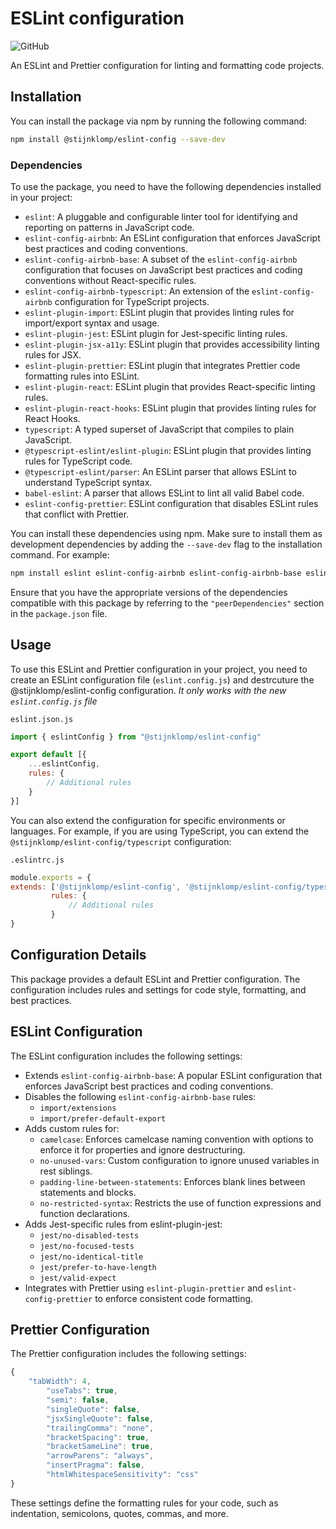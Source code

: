 # ESLint configuration

![GitHub](https://img.shields.io/github/license/stijnklomp/eslint-configuration?style=flat)

An ESLint and Prettier configuration for linting and formatting code projects.

## Installation

You can install the package via npm by running the following command:

```bash
npm install @stijnklomp/eslint-config --save-dev
```

### Dependencies

To use the package, you need to have the following dependencies installed in your project:
- `eslint`: A pluggable and configurable linter tool for identifying and reporting on patterns in JavaScript code.
- `eslint-config-airbnb`: An ESLint configuration that enforces JavaScript best practices and coding conventions.
- `eslint-config-airbnb-base`: A subset of the `eslint-config-airbnb` configuration that focuses on JavaScript best practices and coding conventions without React-specific rules.
- `eslint-config-airbnb-typescript`: An extension of the `eslint-config-airbnb` configuration for TypeScript projects.
- `eslint-plugin-import`: ESLint plugin that provides linting rules for import/export syntax and usage.
- `eslint-plugin-jest`: ESLint plugin for Jest-specific linting rules.
- `eslint-plugin-jsx-a11y`: ESLint plugin that provides accessibility linting rules for JSX.
- `eslint-plugin-prettier`: ESLint plugin that integrates Prettier code formatting rules into ESLint.
- `eslint-plugin-react`: ESLint plugin that provides React-specific linting rules.
- `eslint-plugin-react-hooks`: ESLint plugin that provides linting rules for React Hooks.
- `typescript`: A typed superset of JavaScript that compiles to plain JavaScript.
- `@typescript-eslint/eslint-plugin`: ESLint plugin that provides linting rules for TypeScript code.
- `@typescript-eslint/parser`: An ESLint parser that allows ESLint to understand TypeScript syntax.
- `babel-eslint`: A parser that allows ESLint to lint all valid Babel code.
- `eslint-config-prettier`: ESLint configuration that disables ESLint rules that conflict with Prettier.

You can install these dependencies using npm. Make sure to install them as development dependencies by adding the `--save-dev` flag to the installation command. For example:
```bash
npm install eslint eslint-config-airbnb eslint-config-airbnb-base eslint-config-airbnb-typescript eslint-plugin-import eslint-plugin-jest eslint-plugin-jsx-a11y eslint-plugin-prettier eslint-plugin-react eslint-plugin-react-hooks typescript @typescript-eslint/eslint-plugin @typescript-eslint/parser babel-eslint eslint-config-prettier --save-dev
```

Ensure that you have the appropriate versions of the dependencies compatible with this package by referring to the `"peerDependencies"` section in the `package.json` file.

## Usage

To use this ESLint and Prettier configuration in your project, you need to create an ESLint configuration file (`eslint.config.js`) and destrcuture the @stijnklomp/eslint-config configuration.
*It only works with the new `eslint.config.js` file*

`eslint.json.js`

```javascript
import { eslintConfig } from "@stijnklomp/eslint-config"

export default [{
	...eslintConfig,
	rules: {
		// Additional rules
	}
}]
```

You can also extend the configuration for specific environments or languages. For example, if you are using TypeScript, you can extend the `@stijnklomp/eslint-config/typescript` configuration:

`.eslintrc.js`

```javascript
module.exports = {
extends: ['@stijnklomp/eslint-config', '@stijnklomp/eslint-config/typescript'],
		 rules: {
			 // Additional rules
		 }
}
```

## Configuration Details

This package provides a default ESLint and Prettier configuration. The configuration includes rules and settings for code style, formatting, and best practices.

## ESLint Configuration

The ESLint configuration includes the following settings:

- Extends `eslint-config-airbnb-base`: A popular ESLint configuration that enforces JavaScript best practices and coding conventions.
- Disables the following `eslint-config-airbnb-base` rules:
	- `import/extensions`
	- `import/prefer-default-export`
- Adds custom rules for:
	- `camelcase`: Enforces camelcase naming convention with options to enforce it for properties and ignore destructuring.
	- `no-unused-vars`: Custom configuration to ignore unused variables in rest siblings.
	- `padding-line-between-statements`: Enforces blank lines between statements and blocks.
	- `no-restricted-syntax`: Restricts the use of function expressions and function declarations.
- Adds Jest-specific rules from eslint-plugin-jest:
	- `jest/no-disabled-tests`
	- `jest/no-focused-tests`
	- `jest/no-identical-title`
	- `jest/prefer-to-have-length`
	- `jest/valid-expect`
- Integrates with Prettier using `eslint-plugin-prettier` and `eslint-config-prettier` to enforce consistent code formatting.

## Prettier Configuration
The Prettier configuration includes the following settings:

```javascript
{
	"tabWidth": 4,
		"useTabs": true,
		"semi": false,
		"singleQuote": false,
		"jsxSingleQuote": false,
		"trailingComma": "none",
		"bracketSpacing": true,
		"bracketSameLine": true,
		"arrowParens": "always",
		"insertPragma": false,
		"htmlWhitespaceSensitivity": "css"
}
```

These settings define the formatting rules for your code, such as indentation, semicolons, quotes, commas, and more.